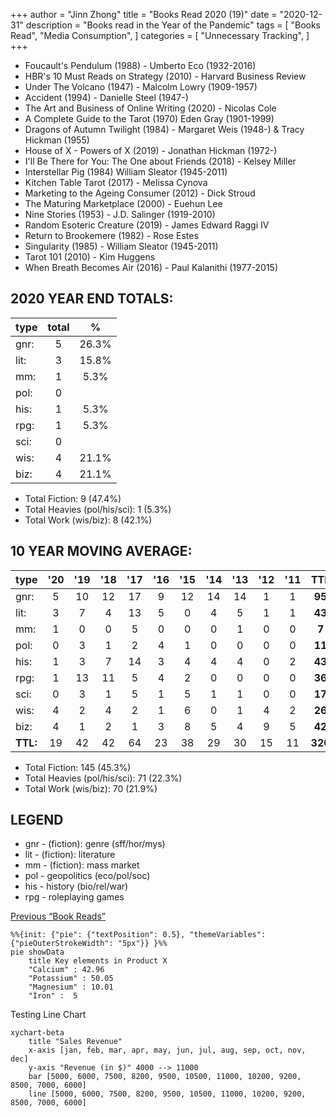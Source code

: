 +++ 
author = "Jinn Zhong" 
title = "Books Read 2020 (19)" 
date = "2020-12-31" 
description = "Books read in the Year of the Pandemic" 
tags = [
    "Books Read",
    "Media Consumption",
]
categories = [
    "Unnecessary Tracking",
]
+++
* Foucault's Pendulum (1988) - Umberto Eco (1932-2016)
* HBR's 10 Must Reads on Strategy (2010) - Harvard Business Review
* Under The Volcano (1947) - Malcolm Lowry (1909-1957)
* Accident (1994) - Danielle Steel (1947-) 
* The Art and Business of Online Writing (2020) - Nicolas Cole
* A Complete Guide to the Tarot (1970) Eden Gray (1901-1999)
* Dragons of Autumn Twilight (1984) - Margaret Weis (1948-) & Tracy Hickman (1955)
* House of X - Powers of X (2019) - Jonathan Hickman (1972-)
* I'll Be There for You: The One about Friends (2018) - Kelsey Miller
* Interstellar Pig (1984) William Sleator (1945-2011)
* Kitchen Table Tarot (2017) - Melissa Cynova
* Marketing to the Ageing Consumer (2012) - Dick Stroud
* The Maturing Marketplace (2000) - Euehun Lee
* Nine Stories (1953) - J.D. Salinger (1919-2010)
* Random Esoteric Creature (2019) - James Edward Raggi IV
* Return to Brookemere (1982) - Rose Estes
* Singularity (1985) - William Sleator (1945-2011)
* Tarot 101 (2010) - Kim Huggens
* When Breath Becomes Air (2016) - Paul Kalanithi (1977-2015)

## 2020 YEAR END TOTALS:
|type|total|%|
|---|:---:|:---:|
|gnr:| 5|26.3%|
|lit:| 3|15.8%|
|mm:| 1|5.3%|
|pol:| 0| |
|his:| 1|5.3%|
|rpg:| 1|5.3%|
|sci:| 0| |
|wis:| 4|21.1%|
|biz:| 4|21.1%|

* Total Fiction: 9 (47.4%)
* Total Heavies (pol/his/sci): 1 (5.3%)
* Total Work (wis/biz): 8 (42.1%)

## 10 YEAR MOVING AVERAGE:

|type|'20|'19|'18|'17|'16|'15|'14|'13|'12|'11|TTL|%|
|:---|:---:|:---:|:---:|:---:|:---:|:---:|:---:|:---:|:---:|:---:|:---:|:---:|
|gnr:| 5|10|12|17|9|12|14|14|1|1|**95**|29.7%|
|lit:| 3|7|4|13|5|0|4|5|1|1|**43**|13.4%|
|mm:| 1|0|0|5|0|0|0|1|0|0|**7**|2.2%|
|pol:| 0|3|1|2|4|1|0|0|0|0|**11**|3.4%|
|his:| 1|3|7|14|3|4|4|4|0|2|**43**|12.7%|
|rpg:| 1|13|11|5|4|2|0|0|0|0|**36**|13.4%|
|sci:| 0|3|1|5|1|5|1|1|0|0|**17**|5.3%|
|wis:| 4|2|4|2|1|6|0|1|4|2|**26**|8.1%|
|biz:| 4|1|2|1|3|8|5|4|9|5|**42**|13.1%|
|**TTL:**| 19|42|42|64|23|38|29|30|15|11|**320**| |

* Total Fiction: 145 (45.3%)
* Total Heavies (pol/his/sci): 71 (22.3%)
* Total Work (wis/biz): 70 (21.9%)

## LEGEND
* gnr - (fiction): genre (sff/hor/mys)
* lit - (fiction): literature
* mm - (fiction): mass market
* pol - geopolitics (eco/pol/soc)
* his - history (bio/rel/war)
* rpg - roleplaying games

[Previous “Book Reads”](https://journal.jinnzhong.com/tags/books-read/)

```mermaid
%%{init: {"pie": {"textPosition": 0.5}, "themeVariables": {"pieOuterStrokeWidth": "5px"}} }%%
pie showData
    title Key elements in Product X
    "Calcium" : 42.96
    "Potassium" : 50.05
    "Magnesium" : 10.01
    "Iron" :  5
```
Testing Line Chart
```mermaid
xychart-beta
    title "Sales Revenue"
    x-axis [jan, feb, mar, apr, may, jun, jul, aug, sep, oct, nov, dec]
    y-axis "Revenue (in $)" 4000 --> 11000
    bar [5000, 6000, 7500, 8200, 9500, 10500, 11000, 10200, 9200, 8500, 7000, 6000]
    line [5000, 6000, 7500, 8200, 9500, 10500, 11000, 10200, 9200, 8500, 7000, 6000]
```
